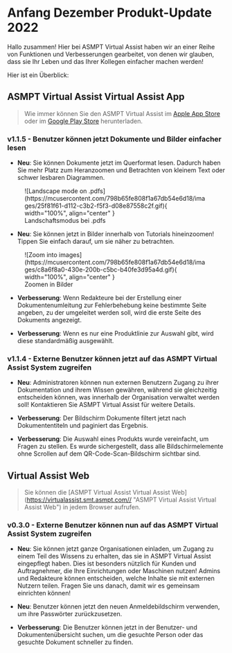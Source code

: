 # Anfang Dezember Produkt-Update 2022

Hallo zusammen! Hier bei ASMPT Virtual Assist haben wir an einer Reihe von Funktionen und Verbesserungen gearbeitet, von denen wir glauben, dass sie Ihr Leben und das Ihrer Kollegen einfacher machen werden!

Hier ist ein Überblick: 

## ASMPT Virtual Assist Virtual Assist App
> Wie immer können Sie den ASMPT Virtual Assist im [Apple App Store](https://apps.apple.com/eg/app/asmpt-virtual-assist/id1614625842 "ASMPT Virtual Assist im App Store") oder im [Google Play Store](https://play.google.com/store/apps/details?id=com.knowron.assistant.asmassistant "ASMPT Virtual Assist bei Google Play") herunterladen.

### v1.1.5 - Benutzer können jetzt Dokumente und Bilder einfacher lesen
- **Neu**: Sie können Dokumente jetzt im Querformat lesen. Dadurch haben Sie mehr Platz zum Heranzoomen und Betrachten von kleinem Text oder schwer lesbaren Diagrammen.

<Figure markdown>
  ![Landscape mode on .pdfs](https://mcusercontent.com/798b65fe808f1a67db54e6d18/images/25f81f61-d112-c3b2-f5f3-d08e87558c2f.gif){ width="100%", align="center" }
  <figcaption>Landschaftsmodus bei .pdfs</figcaption>
</figure>

- **Neu**: Sie können jetzt in Bilder innerhalb von Tutorials hineinzoomen! Tippen Sie einfach darauf, um sie näher zu betrachten.

<figure markdown>
  ![Zoom into images](https://mcusercontent.com/798b65fe808f1a67db54e6d18/images/c8a6f8a0-430e-200b-c5bc-b40fe3d95a4d.gif){ width="100%", align="center" }
  <figcaption>Zoomen in Bilder</figcaption>
</figure>

- **Verbesserung**: Wenn Redakteure bei der Erstellung einer Dokumentenumleitung zur Fehlerbehebung keine bestimmte Seite angeben, zu der umgeleitet werden soll, wird die erste Seite des Dokuments angezeigt.

- **Verbesserung**: Wenn es nur eine Produktlinie zur Auswahl gibt, wird diese standardmäßig ausgewählt.

### v1.1.4 - Externe Benutzer können jetzt auf das ASMPT Virtual Assist System zugreifen

- **Neu**: Administratoren können nun externen Benutzern Zugang zu ihrer Dokumentation und ihrem Wissen gewähren, während sie gleichzeitig entscheiden können, was innerhalb der Organisation verwaltet werden soll! Kontaktieren Sie ASMPT Virtual Assist für weitere Details.

- **Verbesserung**: Der Bildschirm Dokumente filtert jetzt nach Dokumententiteln und paginiert das Ergebnis.

- **Verbesserung**: Die Auswahl eines Produkts wurde vereinfacht, um Fragen zu stellen. Es wurde sichergestellt, dass alle Bildschirmelemente ohne Scrollen auf dem QR-Code-Scan-Bildschirm sichtbar sind.

## Virtual Assist Web
> Sie können die [ASMPT Virtual Assist Virtual Assist Web] (https://virtualassist.smt.asmpt.com// "ASMPT Virtual Assist Virtual Assist Web") in jedem Browser aufrufen.

### v0.3.0 - Externe Benutzer können nun auf das ASMPT Virtual Assist System zugreifen
- **Neu**: Sie können jetzt ganze Organisationen einladen, um Zugang zu einem Teil des Wissens zu erhalten, das sie in ASMPT Virtual Assist eingepflegt haben. Dies ist besonders nützlich für Kunden und Auftragnehmer, die Ihre Einrichtungen oder Maschinen nutzen! Admins und Redakteure können entscheiden, welche Inhalte sie mit externen Nutzern teilen. Fragen Sie uns danach, damit wir es gemeinsam einrichten können!

- **Neu**: Benutzer können jetzt den neuen Anmeldebildschirm verwenden, um ihre Passwörter zurückzusetzen. 

- **Verbesserung**: Die Benutzer können jetzt in der Benutzer- und Dokumentenübersicht suchen, um die gesuchte Person oder das gesuchte Dokument schneller zu finden.
